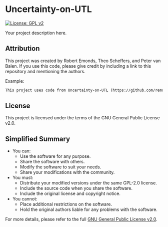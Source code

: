 # Uncertainty-on-UTL

[![License: GPL v2](https://img.shields.io/badge/License-GPL%20v2-blue.svg)](https://www.gnu.org/licenses/old-licenses/gpl-2.0.html)

Your project description here.

## Attribution

This project was created by Robert Emonds, Theo Scheffers, and Peter van Balen. If you use this code, please give credit by including a link to this repository and mentioning the authors.

Example:
```markdown
This project uses code from Uncertainty-on-UTL (https://github.com/remonds/Uncertainty-on-UTL) by Robert Emonds, Theo Scheffers, and Peter van Balen.
```

## License
This project is licensed under the terms of the GNU General Public License v2.0.

## Simplified Summary
- You can:
  - Use the software for any purpose.
  - Share the software with others.
  - Modify the software to suit your needs.
  - Share your modifications with the community.
- You must:
  - Distribute your modified versions under the same GPL-2.0 license.
  - Include the source code when you share the software.
  - Include the original license and copyright notice.
- You cannot:
  - Place additional restrictions on the software.
  - Hold the original authors liable for any problems with the software.

For more details, please refer to the full [GNU General Public License v2.0](https://www.gnu.org/licenses/old-licenses/gpl-2.0.html).
